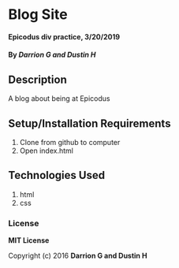 # Blog Site

#### Epicodus div practice, 3/20/2019

#### By _**Darrion G and Dustin H**_

## Description

A blog about being at Epicodus

## Setup/Installation Requirements

1. Clone from github to computer
2. Open index.html

## Technologies Used

1. html
2. css

### License

**MIT License**

Copyright (c) 2016 **Darrion G and Dustin H**
